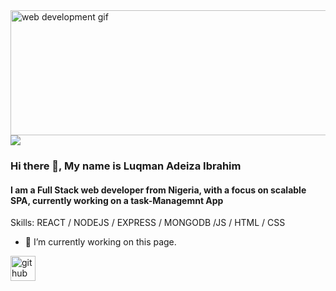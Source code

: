 <img src="https://p.kindpng.com/picc/s/124-1247336_web-development-gif-png-transparent-png.png" alt="web development gif" width="700" height="200" >
<img src="https://media4.giphy.com/media/VTtANKl0beDFQRLDTh/giphy.gif?cid=790b761108698c9d0ed988aa14cf3078e70fcdba26741a71&rid=giphy.gif&ct=g" >

### Hi there 👋, My name is Luqman Adeiza Ibrahim
#### I am a Full Stack web developer from Nigeria, with a focus on scalable SPA, currently working on a task-Managemnt App


Skills: REACT / NODEJS / EXPRESS / MONGODB /JS / HTML / CSS


- 🔭 I’m currently working on this page. 


[<img src='https://cdn.jsdelivr.net/npm/simple-icons@3.0.1/icons/github.svg' alt='github' height='40'>](https://github.com/fvlly)  

